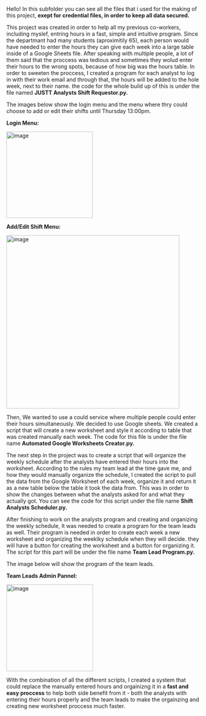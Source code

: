 Hello! In this subfolder you can see all the files that i used for the making of this project, **exept for credential files, in order to keep all data secured.**

This project was created in order to help all my previous co-workers, including myslef, entring hours in a fast, simple and intuitive program. Since the departmant
had many students (aproximitily 65), each person would have needed to enter the hours they can give each week into a large table inside of a Google Sheets file.
After speaking with multiple people, a lot of them said that the proccess was tedious and sometimes they wolud enter their hours to the wrong spots, because of how big
was the hours table. In order to sweeten the proccess, I created a program for each analyst to log in with their work email and through that, the hours will be added
to the hole week, next to their name. the code for the whole build up of this is under the file named **JUSTT Analysts Shift Requestor.py.**

The images below show the login menu and the menu where thry could choose to add or edit their shifts until Thursday 13:00pm.

**Login Menu:**

<img width="225" alt="image" src="https://user-images.githubusercontent.com/86208159/186675813-17706c63-32b3-4594-aa5d-dfb7f7656119.png">

**Add/Edit Shift Menu:**

<img width="451" alt="image" src="https://user-images.githubusercontent.com/86208159/186674579-3709c262-feab-43f0-b824-4a502f526812.png">

Then, We wanted to use a could service where multiple people could enter their hours simultaneously. We decided to use Google sheets.
We created a script that will create a new worksheet and style it according to table that was created manually each week. The code for this file is under the
file name **Automated Google Worksheets Creator.py.**


The next step in the project was to create a script that will organize the weekly schedule after the analysts have entered their hours into the worksheet.
According to the rules my team lead at the time gave me, and how they would manually organize the schedule, I created the script to pull the data from the
Google Worksheet of each week, organize it and return it as a new table below the table it took the data from. This was in order to show the changes between what 
the analysts asked for and what they actually got. You can see the code for this script under the file name **Shift Analysts Scheduler.py.**

After finishing to work on the analysts program and creating and organizing the weekly schedule, It was needed to create a program for the team leads as well. Their
program is needed in order to create each week a new worksheet and organizing the weeklky schedule when they will decide. they will have a button for creating the
worksheet and a button for organizing it. The script for this part will be under the file name **Team Lead Program.py.**

The image below will show the program of the team leads.

**Team Leads Admin Pannel:**

<img width="226" alt="image" src="https://user-images.githubusercontent.com/86208159/186682122-90759c1f-6257-438e-911d-fa4ff9401b46.png">


With the combination of all the different scripts, I created a system that could replace the manually entered hours and orgainizng it in a **fast and easy proccess**
to help both side benefit from it - both the analysts with entering their hours properly and the team leads to make the orgainzing and creating new worksheet proccess
much faster.
